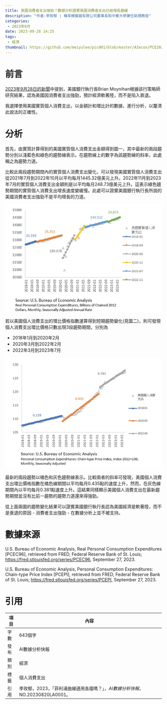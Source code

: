 ```yaml
---
title: 美國消費者支出強勁？數據分析證實美國消費者支出已經增長趨緩
description: "作者:李玫郁 | 機率模擬器有限公司董事長和中華大學兼任助理教授"
categories:
 - 2023年8月
date: 2023-09-28 14:25
tags: 
 - 經濟
thumbnail: https://github.com/meiyulee/pic001/blob/master/AIecon/PCE2023092801.jpg?raw=true
---
```


# 前言

[2023年9月28日的新聞](https://www.msn.com/zh-tw/money/topstories/%E7%BE%8E%E9%8A%80%E5%9F%B7%E8%A1%8C%E9%95%B7%E7%A8%B1%E5%BC%B7%E5%8B%81%E7%9A%84%E6%B6%88%E8%B2%BB%E6%94%AF%E5%87%BA%E5%B0%87%E6%8E%A8%E5%8B%95%E7%B6%93%E6%BF%9F%E8%BB%9F%E8%91%97%E9%99%B8/ar-AA1hmfA4?ocid=msedgdhp&pc=U531&cvid=df3d0228590242b0a87801a80df60265&ei=7)中提到，美國銀行執行長Brian Moynihan根據該行策略師研究結果，認為美國因消費者支出強勁，預計經濟軟著陸，而不是陷入衰退。

我選擇使用美國實質個人消費支出，以金額計和環比計的數據，進行分析，以釐清此說法的正確性。

# 分析

首先，由實質計算得到的美國實質個人消費支出金額得到圖一，其中最新的兩段趨勢分別以淺藍色和綠色的趨勢線表示。在趨勢線上的數字為該趨勢線的斜率，此處稱之為趨勢力道。

比較此兩段趨勢期間內的實質個人消費支出變化，可以發現美國實質個人消費支出從2021年7月到2022年10月以平均每月1445.32億美元上升。2022年11月到2023年7月的實質個人消費支出金額則是以平均每月248.73億美元上升。這表示綠色趨勢期間的實質個人消費支出增長速度變緩慢。此處可以證實美國銀行執行長所說的美國消費者支出強勁不是平均增長的力道。

![圖一](https://github.com/meiyulee/pic001/blob/master/AIecon/PCE2023092801.jpg?raw=true)

若以美國個人消費支出的環比價格指數運算得到短期趨勢變化(見圖二)，則可發現個人消費支出環比價格只數出現3段趨勢期間，分別為

- 2018年1月到2020年2月
- 2020年3月到2022年2月
- 2022年3月到2023年7月

![圖二](https://raw.githubusercontent.com/meiyulee/pic001/master/AIecon/PCE2023092803.jpg)

最新的兩段趨勢以橘色和灰色趨勢線表示。比較兩者的斜率可發現，美國個人消費支出環比價格指數在橘色線期間以平均每月0.435點的速度上升，然而，在灰色線期間內以平均每月0.381點速度上升。這結果同樣顯示美國個人消費支出在最新趨勢期間並沒有比前一趨勢的趨勢力道還來得強勁。

從上面兩圖的趨勢變化結果可以證實美國銀行執行長認為美國經濟是軟著陸，而不是衰退的原因 - 消費者支出強勁 - 在數據分析上並不被支持。

# 數據來源

U.S. Bureau of Economic Analysis, Real Personal Consumption Expenditures [PCEC96], retrieved from FRED, Federal Reserve Bank of St. Louis; https://fred.stlouisfed.org/series/PCEC96, September 27, 2023.

U.S. Bureau of Economic Analysis, Personal Consumption Expenditures: Chain-type Price Index [PCEPI], retrieved from FRED, Federal Reserve Bank of St. Louis; https://fred.stlouisfed.org/series/PCEPI, September 27, 2023.

# 引用

| 項目 | 內容 |
| ---- | ---- |
| 字數 |643個字 |
| 發布 | AI數據分析快報 |
| 類別 | 經濟 |
| 標籤 | 個人消費支出 |
| 引用 | 李玫郁，2023，「菲利浦曲線適用各國嗎？」，*AI數據分析快報*，NO.20230820LA0001。|